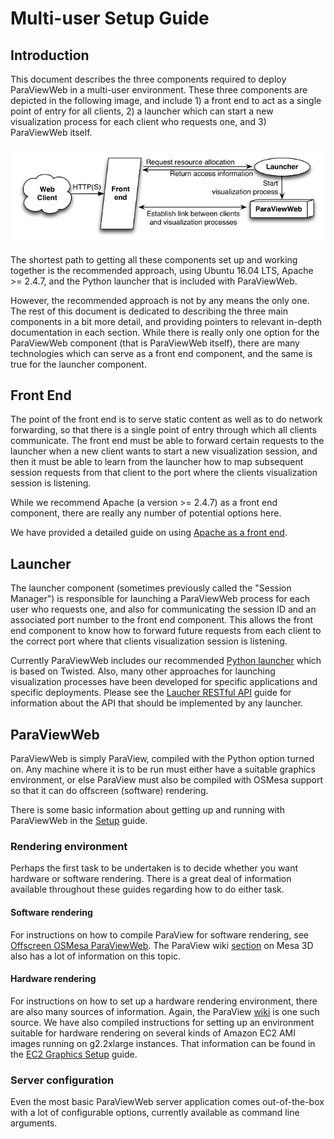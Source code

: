 # Multi-user Setup Guide

## Introduction

This document describes the three components required to deploy ParaViewWeb in a multi-user environment.  These three components are depicted in the following image, and include 1) a front end to act as a single point of entry for all clients, 2) a launcher which can start a new visualization process for each client who requests one, and 3) ParaViewWeb itself.

<center>
<img src='multi_user_setup/pvw-3comp-resize.png' title='The three components of multi-user ParaViewWeb'/>
</center>

The shortest path to getting all these components set up and working together is the recommended approach, using Ubuntu 16.04 LTS, Apache >= 2.4.7, and the Python launcher that is included with ParaViewWeb. 

However, the recommended approach is not by any means the only one.  The rest of this document is dedicated to describing the three main components in a bit more detail, and providing pointers to relevant in-depth documentation in each section.  While there is really only one option for the ParaViewWeb component (that is ParaViewWeb itself), there are many technologies which can serve as a front end component, and the same is true for the launcher component.

## Front End

The point of the front end is to serve static content as well as to do network forwarding, so that there is a single point of entry through which all clients communicate.  The front end must be able to forward certain requests to the launcher when a new client wants to start a new visualization session, and then it must be able to learn from the launcher how to map subsequent session requests from that client to the port where the clients visualization session is listening.

While we recommend Apache (a version >= 2.4.7) as a front end component, there are really any number of potential options here. 

We have provided a detailed guide on using [Apache as a front end](apache_front_end.html).

## Launcher

The launcher component (sometimes previously called the "Session Manager") is responsible for launching a ParaViewWeb process for each user who requests one, and also for communicating the session ID and an associated port number to the front end component.  This allows the front end component to know how to forward future requests from each client to the correct port where that clients visualization session is listening.

Currently ParaViewWeb includes our recommended [Python launcher](python_launcher.html) which is based on Twisted.  Also, many other approaches for launching visualization processes have been developed for specific applications and specific deployments.  Please see the [Laucher RESTful API](/paraviewweb/docs/launcher_api.html) guide for information about the API that should be implemented by any launcher.

## ParaViewWeb

ParaViewWeb is simply ParaView, compiled with the Python option turned on.  Any machine where it is to be run must either have a suitable graphics environment, or else ParaView must also be compiled with OSMesa support so that it can do offscreen (software) rendering.

There is some basic information about getting up and running with ParaViewWeb in the [Setup](/paraviewweb/docs/setup.html) guide.

### Rendering environment

Perhaps the first task to be undertaken is to decide whether you want hardware or software rendering.  There is a great deal of information available throughout these guides regarding how to do either task.

#### Software rendering

For instructions on how to compile ParaView for software rendering, see [Offscreen OSMesa ParaViewWeb](/paraviewweb/docs/os_mesa.html).  The ParaView wiki [section](http://www.paraview.org/Wiki/ParaView_And_Mesa_3D) on Mesa 3D also has a lot of information on this topic.

#### Hardware rendering

For instructions on how to set up a hardware rendering environment, there are also many sources of information.  Again, the ParaView [wiki](http://www.paraview.org/Wiki/ParaView) is one such source.  We have also compiled instructions for setting up an environment suitable for hardware rendering on several kinds of Amazon EC2 AMI images running on g2.2xlarge instances.  That information can be found in the [EC2 Graphics Setup](/paraviewweb/docs/graphics_on_ec2_g2.html) guide.

### Server configuration

Even the most basic ParaViewWeb server application comes out-of-the-box with a lot of configurable options, currently available as command line arguments.

